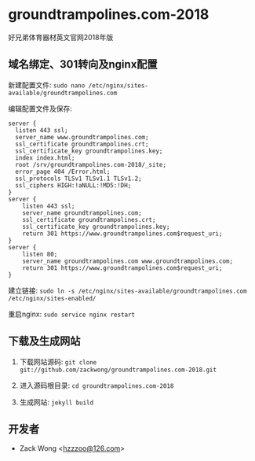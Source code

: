 groundtrampolines.com-2018
=============

好兄弟体育器材英文官网2018年版


域名绑定、301转向及nginx配置
-----

新建配置文件: ``sudo nano /etc/nginx/sites-available/groundtrampolines.com``

编辑配置文件及保存: 

    server {
      listen 443 ssl;
      server_name www.groundtrampolines.com;
      ssl_certificate groundtrampolines.crt;
      ssl_certificate_key groundtrampolines.key;
      index index.html;
      root /srv/groundtrampolines.com-2018/_site;
      error_page 404 /Error.html;
      ssl_protocols TLSv1 TLSv1.1 TLSv1.2;
      ssl_ciphers HIGH:!aNULL:!MD5:!DH;
    }
    server {
        listen 443 ssl;
        server_name groundtrampolines.com;
        ssl_certificate groundtrampolines.crt;
        ssl_certificate_key groundtrampolines.key;
        return 301 https://www.groundtrampolines.com$request_uri;
    }
    server {
        listen 80;
        server_name groundtrampolines.com www.groundtrampolines.com;
        return 301 https://www.groundtrampolines.com$request_uri;
    }

建立链接: ``sudo ln -s /etc/nginx/sites-available/groundtrampolines.com /etc/nginx/sites-enabled/``

重启nginx: ``sudo service nginx restart``


下载及生成网站
-----

1. 下载网站源码: ``git clone git://github.com/zackwong/groundtrampolines.com-2018.git``

2. 进入源码根目录: ``cd groundtrampolines.com-2018``

3. 生成网站: ``jekyll build``


开发者
---------

* Zack Wong &lt;hzzzoo@126.com&gt;

